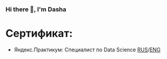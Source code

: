 ### Hi there 👋, I'm Dasha

<!--
**Dasha-Shishkova/Dasha-Shishkova** is a ✨ _special_ ✨ repository because its `README.md` (this file) appears on your GitHub profile.

Here are some ideas to get you started:

- 🔭 I’m currently working on ...
- 🌱 I’m currently learning ...
- 👯 I’m looking to collaborate on ...
- 🤔 I’m looking for help with ...
- 💬 Ask me about ...
- 📫 How to reach me: ...
- 😄 Pronouns: ...
- ⚡ Fun fact: ...
-->
# Сертификат:
 - Яндекс.Практикум: Специалист по Data Science [RUS](https://github.com/Dasha-Shishkova/Dasha-Shishkova/blob/main/%D0%A8%D0%B8%D1%88%D0%BA%D0%BE%D0%B2%D0%B0%20%D0%94%D0%B0%D1%80%D1%8C%D1%8F%20%D0%9A%D0%BE%D0%BD%D1%81%D1%82%D0%B0%D0%BD%D1%82%D0%B8%D0%BD%D0%BE%D0%B2%D0%BD%D0%B0_20222%D0%A6%D0%9F%D0%94%D0%A100230.pdf)/[ENG](https://github.com/Dasha-Shishkova/Dasha-Shishkova/blob/main/Daria%20Shishkova_20222%D0%A6%D0%9F%D0%94%D0%A100230.pdf)

